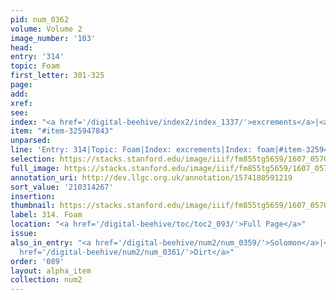 ```yaml
---
pid: num_0362
volume: Volume 2
image_number: '103'
head:
entry: '314'
topic: Foam
first_letter: 301-325
page:
add:
xref:
see:
index: "<a href='/digital-beehive/index2/index_1337/'>excrements</a>|<a href='/digital-beehive/index2/index_1490/'>foam</a>"
item: "#item-325947843"
unparsed:
line: 'Entry: 314|Topic: Foam|Index: excrements|Index: foam|#item-325947843'
selection: https://stacks.stanford.edu/image/iiif/fm855tg5659/1607_0570/345,4267,2260,149/full/0/default.jpg
full_image: https://stacks.stanford.edu/image/iiif/fm855tg5659/1607_0570/full/full/0/default.jpg
annotation_uri: http://dev.llgc.org.uk/annotation/1574180591219
sort_value: '210314267'
insertion:
thumbnail: https://stacks.stanford.edu/image/iiif/fm855tg5659/1607_0570/345,4267,600,180/250,/0/default.jpg
label: 314. Foam
location: "<a href='/digital-beehive/toc/toc2_093/'>Full Page</a>"
issue:
also_in_entry: "<a href='/digital-beehive/num2/num_0359/'>Solomon</a>|<a href='/digital-beehive/num2/num_0360/'>Athens</a>|<a
  href='/digital-beehive/num2/num_0361/'>Dirt</a>"
order: '089'
layout: alpha_item
collection: num2
---
```


